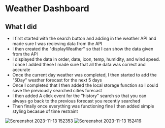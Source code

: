 # Weather Dashboard

## What I did

- I first started with the search button and adding in the weather API and made sure I was recieving data from the API
- I then created the "displayWeather" so that I can show the data given from the API
- I displayed the data in order, date, icon, temp, humidity, and wind speed. I once I added these I made sure that all the data was correct and accurate
- Once the current day weather was completed, I then started to add the "5Day" weather forecast for the next 5 days
- Once I completed that I then added the local storage function so I could save the previously searched cities forecast
- I then added A click event for the "history" search so that you can always go back to the previous forecast you recently searched
- Then finally once everything was functioning fine I then added simple styling becasue of time restraint


  
![Screenshot 2023-11-13 152353](https://github.com/NickLeeCode/Weather-Dashboard/assets/78667085/5ead55e4-71e3-47ed-b73d-1f27a197b69d)
![Screenshot 2023-11-13 152416](https://github.com/NickLeeCode/Weather-Dashboard/assets/78667085/d0621e18-be01-4c07-b688-e927bd23accc)
